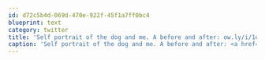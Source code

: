 ```yaml
---
id: d72c5b4d-069d-470e-922f-45f1a7ff0bc4
blueprint: text
category: twitter
title: 'Self portrait of the dog and me. A before and after: ow.ly/i/1qM35 ow.ly/i/1qM3o'
caption: 'Self portrait of the dog and me. A before and after: <a href="http://ow.ly/i/1qM35" title="http://ow.ly/i/1qM35" class="link link_untco">ow.ly/i/1qM35</a> <a href="http://ow.ly/i/1qM3o" title="http://ow.ly/i/1qM3o" class="link link_untco">ow.ly/i/1qM3o</a>'
---
```


